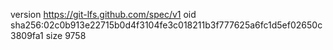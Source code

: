 version https://git-lfs.github.com/spec/v1
oid sha256:02c0b913e22715b0d4f3104fe3c018211b3f777625a6fc1d5ef02650c3809fa1
size 9758
